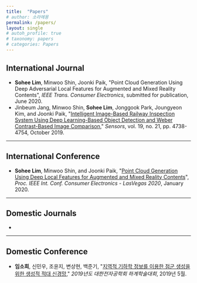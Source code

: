 ```yaml
---
title:  "Papers"
# author: 소라에몽
permalink: /papers/
layout: single
# autoh_profile: true
# taxonomy: papers
# categories: Papers
---
```

  


## International Journal
- **Sohee Lim**, Minwoo Shin, Joonki Paik, "Point Cloud Generation Using Deep Adversarial Local Features for Augmented and Mixed Reality Contents", *IEEE Trans. Consumer Electronics*, submitted for publication, June 2020.  
- Jinbeum Jang, Minwoo Shin, **Sohee Lim**, Jonggook Park, Joungyeon Kim, and Joonki Paik, "[Intelligent Image-Based Railway Inspection System Using Deep Learning-Based Object Detection and Weber Contrast-Based Image Comparison](https://www.mdpi.com/1424-8220/19/21/4738)," *Sensors*, vol. 19, no. 21, pp. 4738-4754, October 2019.  

---

## International Conference
- **Sohee Lim**, Minwoo Shin, and Joonki Paik, "[Point Cloud Generation Using Deep Local Features for Augmented and Mixed Reality Contents](https://ieeexplore.ieee.org/document/9043081)", *Proc. IEEE Int. Conf. Consumer Electronics - LasVegas 2020*, January 2020.  

---

## Domestic Journals
-  

---
  
## Domestic Conference
- **임소희**, 신민우, 조윤지, 변상현, 백준기, "[지역적 기하학 정보를 이용한 점군 생성을 위한 생성적 적대 신경망](https://dbpia.co.kr/pdf/pdfView.do?nodeId=NODE08761972&mark=0&useDate=&bookmarkCnt=0&ipRange=N&accessgl=Y&language=ko_KR)," *2019년도 대한전자공학회 하계학술대회*, 2019년 5월.  
